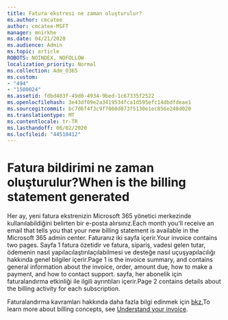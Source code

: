 ```yaml
---
title: Fatura ekstresi ne zaman oluşturulur?
ms.author: cmcatee
author: cmcatee-MSFT
manager: mnirkhe
ms.date: 04/21/2020
ms.audience: Admin
ms.topic: article
ROBOTS: NOINDEX, NOFOLLOW
localization_priority: Normal
ms.collection: Adm_O365
ms.custom:
- "494"
- "1500024"
ms.assetid: fdbd403f-49d0-4934-9bed-1c67335f2522
ms.openlocfilehash: 3e43df09e2a3419534fca1d595efc14dbdfdeae1
ms.sourcegitcommit: bc7d6f4f3c9f7060d073f5130e1ec856e248d020
ms.translationtype: MT
ms.contentlocale: tr-TR
ms.lasthandoff: 06/02/2020
ms.locfileid: "44510412"
---
```

# <a name="when-is-the-billing-statement-generated"></a><span data-ttu-id="09b0f-102">Fatura bildirimi ne zaman oluşturulur?</span><span class="sxs-lookup"><span data-stu-id="09b0f-102">When is the billing statement generated</span></span>

<span data-ttu-id="09b0f-103">Her ay, yeni fatura ekstrenizin Microsoft 365 yönetici merkezinde kullanılabildiğini belirten bir e-posta alırsınız.</span><span class="sxs-lookup"><span data-stu-id="09b0f-103">Each month you'll receive an email that tells you that your new billing statement is available in the Microsoft 365 admin center.</span></span> <span data-ttu-id="09b0f-104">Faturanız iki sayfa içerir.</span><span class="sxs-lookup"><span data-stu-id="09b0f-104">Your invoice contains two pages.</span></span> <span data-ttu-id="09b0f-105">Sayfa 1 fatura özetidir ve fatura, sipariş, vadesi gelen tutar, ödemenin nasıl yapılacılaştırılaçılabilmesi ve desteğe nasıl uçuşyapılacılığı hakkında genel bilgiler içerir.</span><span class="sxs-lookup"><span data-stu-id="09b0f-105">Page 1 is the invoice summary, and contains general information about the invoice, order, amount due, how to make a payment, and how to contact support.</span></span> <span data-ttu-id="09b0f-106">sayfa, her abonelik için faturalandırma etkinliği ile ilgili ayrıntıları içerir.</span><span class="sxs-lookup"><span data-stu-id="09b0f-106">Page 2 contains details about the billing activity for each subscription.</span></span>
  
<span data-ttu-id="09b0f-107">Faturalandırma kavramları hakkında daha fazla bilgi edinmek için [bkz.](https://docs.microsoft.com/microsoft-365/commerce/billing-and-payments/understand-your-invoice2)</span><span class="sxs-lookup"><span data-stu-id="09b0f-107">To learn more about billing concepts, see [Understand your invoice](https://docs.microsoft.com/microsoft-365/commerce/billing-and-payments/understand-your-invoice2).</span></span>